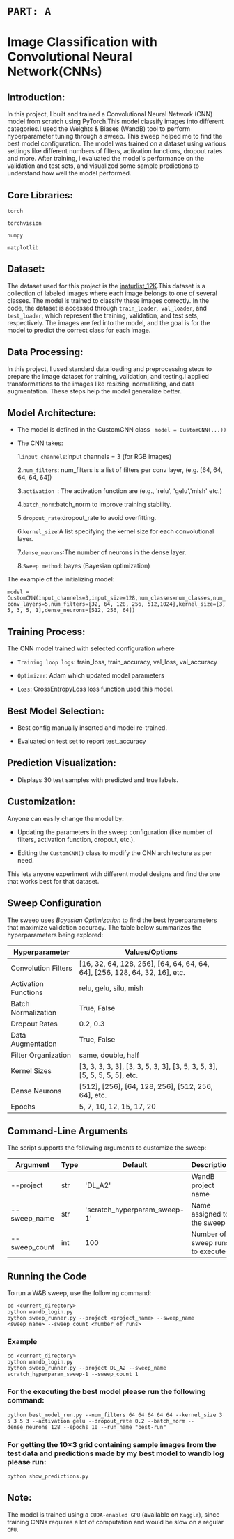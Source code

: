 # ```PART: A```
# Image Classification with Convolutional Neural Network(CNNs)


## Introduction:

In this project, I built and trained a Convolutional Neural Network (CNN) model from scratch using PyTorch.This model  classify images into different categories.I used the Weights & Biases (WandB) tool to perform hyperparameter tuning through a sweep. This sweep helped me to find the best model configuration. The model was trained on a dataset using various settings like different numbers of filters, activation functions, dropout rates and more. After training, i evaluated the model's performance on the validation and test sets, and visualized some sample predictions to understand how well the model performed.

## Core Libraries:

```
torch

torchvision

numpy

matplotlib

```
## Dataset:

The dataset used for this project is the [inaturlist_12K](/kaggle/input/inaturalist-12).This dataset is a collection of labeled images where each image belongs to one of several classes. The model is trained to classify these images correctly. In the code, the dataset is accessed through ```train_loader```,``` val_loader```, and ```test_loader```, which represent the training, validation, and test sets, respectively. The images are fed into the model, and the goal is for the model to predict the correct class for each image.

## Data Processing:

 In this project, I used standard data loading and preprocessing steps to prepare the image dataset for training, validation, and testing.I applied transformations to the images like resizing, normalizing, and  data augmentation. These steps help the model generalize better.

## Model Architecture:

- The model is defined in the CustomCNN class ``` model = CustomCNN(...))```

- The CNN takes:

     1.```input_channels```:input channels = 3 (for RGB images)

     2.```num_filters```: num_filters is a list of filters per conv layer, (e.g. [64, 64, 64, 64, 64])

     3.```activation ```: The activation function are (e.g., 'relu', 'gelu','mish' etc.)
  
     4.```batch_norm```:batch_norm to improve training stability.
  
     5.```dropout_rate```:dropout_rate to avoid overfitting.
  
     6.```kernel_size```:A list specifying the kernel size for each convolutional layer.
  
     7.```dense_neurons```:The number of neurons in the dense layer.
  
     8.```Sweep method```: bayes (Bayesian optimization)

The example of the initializing model:

```model = CustomCNN(input_channels=3,input_size=128,num_classes=num_classes,num_conv_layers=5,num_filters=[32, 64, 128, 256, 512,1024],kernel_size=[3, 5, 3, 5, 1],dense_neurons=[512, 256, 64])```


## Training Process:

  The CNN model trained with selected configuration where 
  
  - ```Training loop logs```: train_loss, train_accuracy, val_loss, val_accuracy

  - ```Optimizer```: Adam which updated model parameters

  - ```Loss```: CrossEntropyLoss loss function used this model.
    

## Best Model Selection:

 - Best config manually inserted and model re-trained.

 - Evaluated on test set to report test_accuracy

## Prediction Visualization:

 - Displays 30 test samples with predicted and true labels.

## Customization:

Anyone can easily change the model by:

 - Updating the parameters in the sweep configuration (like number of filters, activation function, dropout, etc.).

 - Editing the ```CustomCNN()``` class to modify the CNN architecture as per need.

This lets anyone experiment with different model designs and find the one that works best for that dataset.


## Sweep Configuration

The sweep uses *Bayesian Optimization* to find the best hyperparameters that maximize validation accuracy. The table below summarizes the hyperparameters being explored:

| Hyperparameter       | Values/Options                                                                 |
|----------------------|--------------------------------------------------------------------------------|
| Convolution Filters  | [16, 32, 64, 128, 256], [64, 64, 64, 64, 64], [256, 128, 64, 32, 16], etc. |
| Activation Functions | relu, gelu, silu, mish                                                 |
| Batch Normalization  | True, False                                                                |
| Dropout Rates        | 0.2, 0.3                                                                   |
| Data Augmentation    | True, False                                                                |
| Filter Organization  | same, double, half                                                       |
| Kernel Sizes         | [3, 3, 3, 3, 3], [3, 3, 5, 3, 3], [3, 5, 3, 5, 3], [5, 5, 5, 5, 5], etc. |
| Dense Neurons        | [512], [256], [64, 128, 256], [512, 256, 64], etc.                      |
| Epochs               | 5, 7, 10, 12, 15, 17, 20                                         |





## Command-Line Arguments

The script supports the following arguments to customize the sweep:

| Argument          | Type   | Default                       | Description                          |
|-------------------|--------|-------------------------------|--------------------------------------|
| --project       | str  | 'DL_A2'                     | WandB project name                   |
| --sweep_name    | str  | 'scratch_hyperparam_sweep-1'| Name assigned to the sweep          |
| --sweep_count   | int  | 100                         | Number of sweep runs to execute     |


## Running the Code
To run a W&B sweep, use the following command:
```
cd <current_directory>
python wandb_login.py
python sweep_runner.py --project <project_name> --sweep_name <sweep_name> --sweep_count <number_of_runs>
```

### Example
```
cd <current_directory>
python wandb_login.py
python sweep_runner.py --project DL_A2 --sweep_name scratch_hyperparam_sweep-1 --sweep_count 1
```

### For the executing the best model please run the following command:
```
python best_model_run.py --num_filters 64 64 64 64 64 --kernel_size 3 5 3 5 3 --activation gelu --dropout_rate 0.2 --batch_norm --dense_neurons 128 --epochs 10 --run_name "best-run"
```

### For getting the 10×3 grid containing sample images from the test data and predictions made by my best model to wandb log please run:
```
python show_predictions.py
```

## Note:

The model is trained using a  ```CUDA-enabled GPU``` (available on ```Kaggle```), since training CNNs requires a lot of computation and would be slow on a regular ```CPU```.
